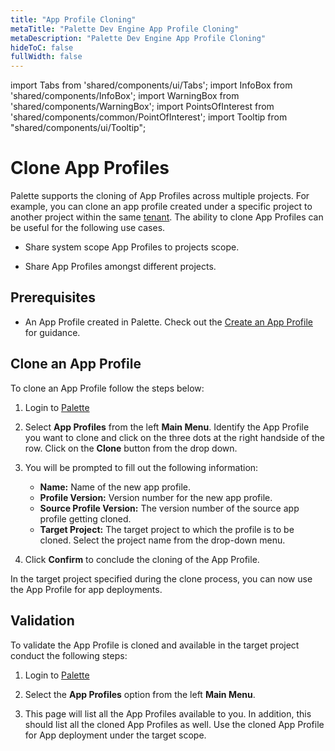 ```yaml
---
title: "App Profile Cloning"
metaTitle: "Palette Dev Engine App Profile Cloning"
metaDescription: "Palette Dev Engine App Profile Cloning"
hideToC: false
fullWidth: false
---
```


import Tabs from 'shared/components/ui/Tabs';
import InfoBox from 'shared/components/InfoBox';
import WarningBox from 'shared/components/WarningBox';
import PointsOfInterest from 'shared/components/common/PointOfInterest';
import Tooltip from "shared/components/ui/Tooltip";


# Clone App Profiles

Palette supports the cloning of App Profiles across multiple projects. For example, you can clone an app profile created under a specific project to another project within the same [tenant](/glossary-all#tenant). The ability to clone App Profiles can be useful for the following use cases.

* Share system scope App Profiles to projects scope.


* Share App Profiles amongst different projects.

## Prerequisites

* An App Profile created in Palette. Check out the [Create an App Profile](/devx/app-profile/create-app-profile) for guidance.

## Clone an App Profile

To clone an App Profile follow the steps below:

1. Login to [Palette](/devx#quickstartwithpaletteappmode)


2. Select **App Profiles** from the left **Main Menu**. Identify the App Profile you want to clone and click on the three dots at the right handside of the row. Click on the **Clone** button from the drop down.


4. You will be prompted to fill out the following information:
   * **Name:** Name of the new app profile.
   * **Profile Version:** Version number for the new app profile.
   * **Source Profile Version:** The version number of the source app profile getting cloned.
   * **Target Project:** The target project to which the profile is to be cloned. Select the project name from the drop-down menu.


5. Click **Confirm** to conclude the cloning of the App Profile. 

In the target project specified during the clone process, you can now use the App Profile for app deployments.


## Validation

To validate the App Profile is cloned and available in the target project conduct the following steps:


1. Login to [Palette](/devx#quickstartwithpaletteappmode)


2. Select the **App Profiles** option from the left **Main Menu**.     


3. This page will list all the App Profiles available to you. In addition, this should list all the cloned App Profiles as well. Use the cloned App Profile for App deployment under the target scope.



 




